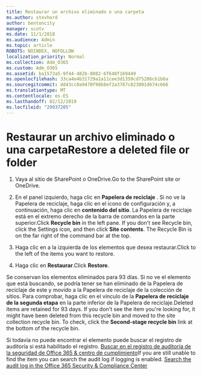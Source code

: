 ```yaml
---
title: Restaurar un archivo eliminado o una carpeta
ms.author: stevhord
author: bentoncity
manager: scotv
ms.date: 11/1/2018
ms.audience: Admin
ms.topic: article
ROBOTS: NOINDEX, NOFOLLOW
localization_priority: Normal
ms.collection: Adm_O365
ms.custom: Adm_O365
ms.assetid: ba1573a5-9f44-482b-8082-6f648f169449
ms.openlocfilehash: 33ca4e4b31729a1a11cee3d1359cd75286cb1b6a
ms.sourcegitcommit: dd43cc0a9470f98b8ef2a3787c823801d674c666
ms.translationtype: MT
ms.contentlocale: es-ES
ms.lasthandoff: 02/12/2019
ms.locfileid: "29937205"
---
```

# <a name="restore-a-deleted-file-or-folder"></a><span data-ttu-id="26309-102">Restaurar un archivo eliminado o una carpeta</span><span class="sxs-lookup"><span data-stu-id="26309-102">Restore a deleted file or folder</span></span>

1. <span data-ttu-id="26309-103">Vaya al sitio de SharePoint o OneDrive.</span><span class="sxs-lookup"><span data-stu-id="26309-103">Go to the SharePoint site or OneDrive.</span></span>
    
2. <span data-ttu-id="26309-p101">En el panel izquierdo, haga clic en **Papelera de reciclaje** . Si no ve la Papelera de reciclaje, haga clic en el icono de configuración y, a continuación, haga clic en **contenido del sitio**. La Papelera de reciclaje está en el extremo derecho de la barra de comandos en la parte superior.</span><span class="sxs-lookup"><span data-stu-id="26309-p101">Click **Recycle bin** in the left pane. If you don't see Recycle bin, click the Settings icon, and then click **Site contents**. The Recycle Bin is on the far right of the command bar at the top.</span></span>
    
3. <span data-ttu-id="26309-107">Haga clic en a la izquierda de los elementos que desea restaurar.</span><span class="sxs-lookup"><span data-stu-id="26309-107">Click to the left of the items you want to restore.</span></span>
    
4. <span data-ttu-id="26309-108">Haga clic en **Restaurar**.</span><span class="sxs-lookup"><span data-stu-id="26309-108">Click **Restore**.</span></span>
    
<span data-ttu-id="26309-p102">Se conservan los elementos eliminados para 93 días. Si no ve el elemento que está buscando, se podría tener se han eliminado de la Papelera de reciclaje de este y movido a la Papelera de reciclaje de la colección de sitios. Para comprobar, haga clic en el vínculo de la **Papelera de reciclaje de la segunda etapa** en la parte inferior de la Papelera de reciclaje.</span><span class="sxs-lookup"><span data-stu-id="26309-p102">Deleted items are retained for 93 days. If you don't see the item you're looking for, it might have been deleted from this recycle bin and moved to the site collection recycle bin. To check, click the **Second-stage recycle bin** link at the bottom of the recycle bin.</span></span> 
  
<span data-ttu-id="26309-p103">Si todavía no puede encontrar el elemento puede buscar el registro de auditoría si está habilitado el registro. [Buscar en el registro de auditoría de la seguridad de Office 365 &amp; centro de cumplimiento](https://support.office.com/article/0d4d0f35-390b-4518-800e-0c7ec95e946c.aspx)</span><span class="sxs-lookup"><span data-stu-id="26309-p103">If you are still unable to find the item you can search the audit log if logging is enabled. [Search the audit log in the Office 365 Security &amp; Compliance Center](https://support.office.com/article/0d4d0f35-390b-4518-800e-0c7ec95e946c.aspx)</span></span>
  

